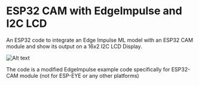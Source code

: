 # ESP32 CAM with EdgeImpulse and I2C LCD
 An ESP32 code to integrate an Edge Impulse ML model with an ESP32 CAM module and show its output on a 16x2 I2C LCD Display.

![Alt text](images/example.png)

The code is a modified EdgeImpulse example code specifically for ESP32-CAM module (not for ESP-EYE or any other platforms)
